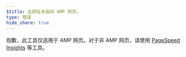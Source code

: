 ```yaml
---
$title: 此网址未指向 AMP 网页。
type: 错误
hide_share: true
---
```


抱歉，此工具仅适用于 AMP 网页。对于非 AMP 网页，请使用 [PageSpeed Insights](https://developers.google.com/speed/pagespeed/insights/?hl=zh_CN) 等工具。
